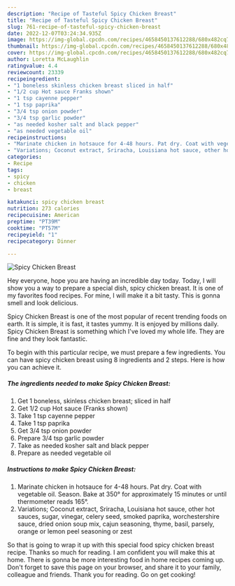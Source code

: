 ```yaml
---
description: "Recipe of Tasteful Spicy Chicken Breast"
title: "Recipe of Tasteful Spicy Chicken Breast"
slug: 761-recipe-of-tasteful-spicy-chicken-breast
date: 2022-12-07T03:24:34.935Z
image: https://img-global.cpcdn.com/recipes/4658450137612288/680x482cq70/spicy-chicken-breast-recipe-main-photo.jpg
thumbnail: https://img-global.cpcdn.com/recipes/4658450137612288/680x482cq70/spicy-chicken-breast-recipe-main-photo.jpg
cover: https://img-global.cpcdn.com/recipes/4658450137612288/680x482cq70/spicy-chicken-breast-recipe-main-photo.jpg
author: Loretta McLaughlin
ratingvalue: 4.4
reviewcount: 23339
recipeingredient:
- "1 boneless skinless chicken breast sliced in half"
- "1/2 cup Hot sauce Franks shown"
- "1 tsp cayenne pepper"
- "1 tsp paprika"
- "3/4 tsp onion powder"
- "3/4 tsp garlic powder"
- "as needed kosher salt and black pepper"
- "as needed vegetable oil"
recipeinstructions:
- "Marinate chicken in hotsauce for 4-48 hours. Pat dry. Coat with vegetable oil. Season. Bake at 350° for approximately 15 minutes or until thermometer reads 165°."
- "Variations; Coconut extract, Sriracha, Louisiana hot sauce, other hot sauces, sugar, vinegar, celery seed, smoked paprika, worchestershire sauce, dried onion soup mix, cajun seasoning, thyme, basil, parsely, orange or lemon peel seasoning or zest"
categories:
- Recipe
tags:
- spicy
- chicken
- breast

katakunci: spicy chicken breast 
nutrition: 273 calories
recipecuisine: American
preptime: "PT39M"
cooktime: "PT57M"
recipeyield: "1"
recipecategory: Dinner

---
```



![Spicy Chicken Breast](https://img-global.cpcdn.com/recipes/4658450137612288/680x482cq70/spicy-chicken-breast-recipe-main-photo.jpg)

Hey everyone, hope you are having an incredible day today. Today, I will show you a way to prepare a special dish, spicy chicken breast. It is one of my favorites food recipes. For mine, I will make it a bit tasty. This is gonna smell and look delicious.

Spicy Chicken Breast is one of the most popular of recent trending foods on earth. It is simple, it is fast, it tastes yummy. It is enjoyed by millions daily. Spicy Chicken Breast is something which I've loved my whole life. They are fine and they look fantastic.




To begin with this particular recipe, we must prepare a few ingredients. You can have spicy chicken breast using 8 ingredients and 2 steps. Here is how you can achieve it.

<!--inarticleads1-->

##### The ingredients needed to make Spicy Chicken Breast:

1. Get 1 boneless, skinless chicken breast; sliced in half
1. Get 1/2 cup Hot sauce (Franks shown)
1. Take 1 tsp cayenne pepper
1. Take 1 tsp paprika
1. Get 3/4 tsp onion powder
1. Prepare 3/4 tsp garlic powder
1. Take as needed kosher salt and black pepper
1. Prepare as needed vegetable oil




<!--inarticleads2-->

##### Instructions to make Spicy Chicken Breast:

1. Marinate chicken in hotsauce for 4-48 hours. Pat dry. Coat with vegetable oil. Season. Bake at 350° for approximately 15 minutes or until thermometer reads 165°.
1. Variations; Coconut extract, Sriracha, Louisiana hot sauce, other hot sauces, sugar, vinegar, celery seed, smoked paprika, worchestershire sauce, dried onion soup mix, cajun seasoning, thyme, basil, parsely, orange or lemon peel seasoning or zest




So that is going to wrap it up with this special food spicy chicken breast recipe. Thanks so much for reading. I am confident you will make this at home. There is gonna be more interesting food in home recipes coming up. Don't forget to save this page on your browser, and share it to your family, colleague and friends. Thank you for reading. Go on get cooking!
